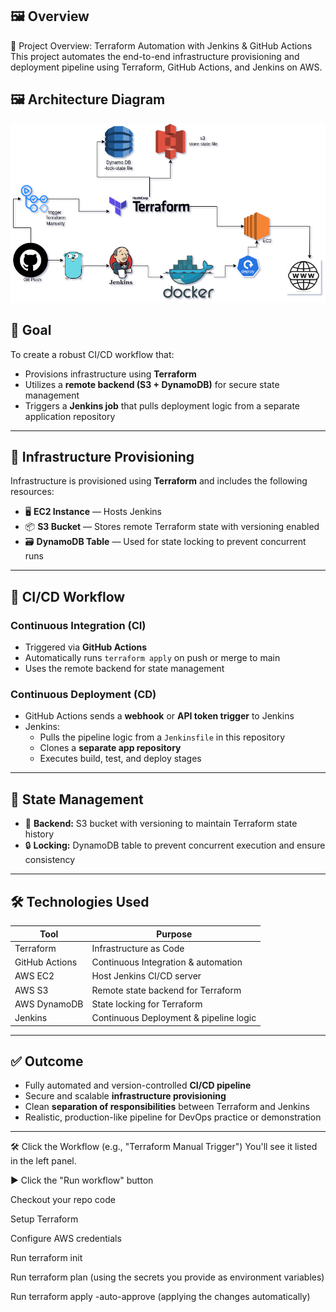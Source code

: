 ## 🖼️ Overview
📌 Project Overview: Terraform Automation with Jenkins & GitHub Actions
This project automates the end-to-end infrastructure provisioning and deployment pipeline using Terraform, GitHub Actions, and Jenkins on AWS.

## 🖼️ Architecture Diagram

![Architecture](./assets/Terraform-2ndpro.drawio.png)


## 🎯 Goal

To create a robust CI/CD workflow that:

- Provisions infrastructure using **Terraform**
- Utilizes a **remote backend (S3 + DynamoDB)** for secure state management
- Triggers a **Jenkins job** that pulls deployment logic from a separate application repository

---

## 🧱 Infrastructure Provisioning

Infrastructure is provisioned using **Terraform** and includes the following resources:

- 🖥️ **EC2 Instance** — Hosts Jenkins
- 📦 **S3 Bucket** — Stores remote Terraform state with versioning enabled
- 🗃️ **DynamoDB Table** — Used for state locking to prevent concurrent runs

---

## 🔁 CI/CD Workflow

### Continuous Integration (CI)

- Triggered via **GitHub Actions**
- Automatically runs `terraform apply` on push or merge to main
- Uses the remote backend for state management

### Continuous Deployment (CD)

- GitHub Actions sends a **webhook** or **API token trigger** to Jenkins
- Jenkins:
  - Pulls the pipeline logic from a `Jenkinsfile` in this repository
  - Clones a **separate app repository**
  - Executes build, test, and deploy stages

---

## 🔐 State Management

- 📁 **Backend:** S3 bucket with versioning to maintain Terraform state history
- 🔒 **Locking:** DynamoDB table to prevent concurrent execution and ensure consistency

---

## 🛠️ Technologies Used

| Tool            | Purpose                                |
|-----------------|----------------------------------------|
| Terraform       | Infrastructure as Code                 |
| GitHub Actions  | Continuous Integration & automation    |
| AWS EC2         | Host Jenkins CI/CD server              |
| AWS S3          | Remote state backend for Terraform     |
| AWS DynamoDB    | State locking for Terraform            |
| Jenkins         | Continuous Deployment & pipeline logic |

---

## ✅ Outcome

- Fully automated and version-controlled **CI/CD pipeline**
- Secure and scalable **infrastructure provisioning**
- Clean **separation of responsibilities** between Terraform and Jenkins
- Realistic, production-like pipeline for DevOps practice or demonstration

---











🛠️ Click the Workflow (e.g., "Terraform Manual Trigger")
You'll see it listed in the left panel.

▶️ Click the "Run workflow" button



Checkout your repo code

Setup Terraform

Configure AWS credentials

Run terraform init

Run terraform plan (using the secrets you provide as environment variables)

Run terraform apply -auto-approve (applying the changes automatically)



